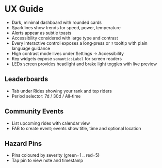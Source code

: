 # UX Guide

- Dark, minimal dashboard with rounded cards
- Sparklines show trends for speed, power, temperature
- Alerts appear as subtle toasts
- Accessibility considered with large type and contrast
- Every interactive control exposes a long‑press or `?` tooltip with plain
  language guidance
- High contrast mode lives under Settings → Accessibility
- Key widgets expose `semanticsLabel` for screen readers
- LEDs screen provides headlight and brake light toggles with live preview

## Leaderboards
- Tab under Rides showing your rank and top riders
- Period selector: 7d / 30d / All-time

## Community Events
- List upcoming rides with calendar view
- FAB to create event; events show title, time and optional location

## Hazard Pins
- Pins coloured by severity (green=1 .. red=5)
- Tap pin to view note and timestamp
